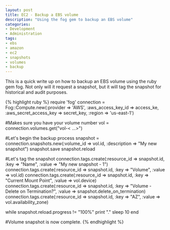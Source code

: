 ```yaml
---
layout: post
title: EC2 - Backup a EBS volume
description: "Using the fog gem to backup an EBS volume"
categories:
- Development
- Administration
tags:
- ebs
- amazon
- ec2
- snapshots
- volumes
- backup
---
```

<p>This is a quick write up on how to backup an EBS volume using the ruby gem fog.  Not only will it request a snapshot, but it will tag the snapshot for historical and audit purposes.</p>

{% highlight ruby %}
require 'fog'
connection = Fog::Compute.new(:provider => 'AWS', :aws_access_key_id => access_ke, :aws_secret_access_key => secret_key, :region => 'us-east-1')

#Makes sure you have your volume number
vol = connection.volumes.get("vol-< ...>")

#Let's begin the backup process
snapshot = connection.snapshots.new(:volume_id => vol.id, :description => "My new snapshot")
snapshot.save
snapshot.reload

#Let's tag the snapshot
connection.tags.create(:resource_id => snapshot.id, :key => "Name", :value => "My new snapshot - 1")
connection.tags.create(:resource_id => snapshot.id, :key => "Volume", :value => vol.id)
connection.tags.create(:resource_id => snapshot.id, :key => "Current Mount Point", :value => vol.device)
connection.tags.create(:resource_id => snapshot.id, :key => "Volume - Delete on Termination?", :value => snapshot.delete_on_termination)
connection.tags.create(:resource_id => snapshot.id, :key => "AZ", :value => vol.availability_zone)

while snapshot.reload.progress != "100%"
  print "."
  sleep 10
end

#Volume snapshot is now complete.
{% endhighlight %}
